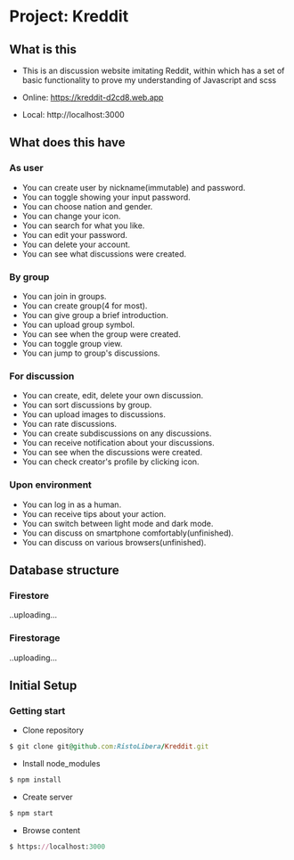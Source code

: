 # Project: Kreddit

## What is this

- This is an discussion website imitating Reddit, 
  within which has a set of basic functionality to prove my understanding of Javascript and scss

- Online: https://kreddit-d2cd8.web.app
- Local:  http://localhost:3000

## What does this have

### As user

- You can create user by nickname(immutable) and password.
- You can toggle showing your input password.
- You can choose nation and gender.
- You can change your icon.
- You can search for what you like.
- You can edit your password.
- You can delete your account.
- You can see what discussions were created.

### By group

- You can join in groups.
- You can create group(4 for most).
- You can give group a brief introduction.
- You can upload group symbol.
- You can see when the group were created.
- You can toggle group view.
- You can jump to group's discussions.

### For discussion

- You can create, edit, delete your own discussion.
- You can sort discussions by group.
- You can upload images to discussions.
- You can rate discussions.
- You can create subdiscussions on any discussions.
- You can receive notification about your discussions.
- You can see when the discussions were created.
- You can check creator's profile by clicking icon.

### Upon environment

- You can log in as a human.
- You can receive tips about your action.
- You can switch between light mode and dark mode.
- You can discuss on smartphone comfortably(unfinished).
- You can discuss on various browsers(unfinished).

## Database structure

### Firestore

..uploading...

### Firestorage

..uploading...

## Initial Setup

### Getting start

- Clone repository
```ruby
$ git clone git@github.com:RistoLibera/Kreddit.git
```

- Install node_modules
```ruby
$ npm install
```

- Create server
```ruby
$ npm start
```

- Browse content
```ruby
$ https://localhost:3000
```
